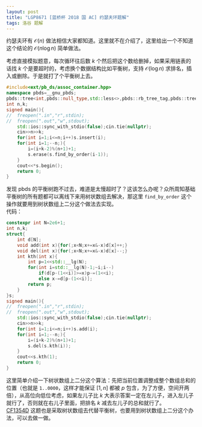 ```yaml
---
layout: post
title: "LGP8671 [蓝桥杯 2018 国 AC] 约瑟夫环题解"
tags: 洛谷 题解
---
```


约瑟夫环有 $\mathcal O(n)$ 做法相信大家都知道。这里就不在介绍了，这里给出一个不知道这个结论的 $\mathcal O(n\log n)$ 简单做法。

考虑直接模拟题意，每次循环往后数 $k$ 个然后把这个数给删掉，如果采用链表的话找 $k$ 个是要超时的，考虑换个数据结构比如平衡树，支持 $\mathcal O(\log n)$ 求排名，插入或删除。于是就打了个平衡树上去。
```cpp
#include<ext/pb_ds/assoc_container.hpp>
namespace pbds=__gnu_pbds;
pbds::tree<int,pbds::null_type,std::less<>,pbds::rb_tree_tag,pbds::tree_order_statistics_node_update>s;
int n,k;
signed main(){
//	freopen(".in","r",stdin);
//	freopen(".out","w",stdout);
	std::ios::sync_with_stdio(false);cin.tie(nullptr);
	cin>>n>>k;
	for(int i=1;i<=n;i++)s.insert(i);
	for(int i=1;--n;){
		i=(i+k-2)%(n+1)+1;
		s.erase(s.find_by_order(i-1));
	}
	cout<<*s.begin();
	return 0;
}
```
发现 pbds 的平衡树跑不过去，难道是太慢超时了？这该怎么办呢？众所周知基础平衡树的所有题都可以离线下来用树状数组去解决，那这里 `find_by_order` 这个操作就要用到树状数组上二分这个做法去实现。  
代码：
```cpp
constexpr int N=2e6+1;
int n,k;
struct{
	int d[N];
	void add(int x){for(;x<N;x+=x&-x)d[x]++;}
	void del(int x){for(;x<N;x+=x&-x)d[x]--;}
	int kth(int x){
		int p=1<<std::__lg(N);
		for(int i=std::__lg(N)-1;~i;i--)
			if(d[p-(1<<i)]>=x)p-=(1<<i);
			else x-=d[p-(1<<i)];
		return p;
	}
}s;
signed main(){
//	freopen(".in","r",stdin);
//	freopen(".out","w",stdout);
	std::ios::sync_with_stdio(false);cin.tie(nullptr);
	cin>>n>>k;
	for(int i=1;i<=n;i++)s.add(i);
	for(int i=1;--n;){
		i=(i+k-2)%(n+1)+1;
		s.del(s.kth(i));
	}
	cout<<s.kth(1);
	return 0;
}
```
这里简单介绍一下树状数组上二分这个算法：先把当前位置调整成整个数组总和的位置（也就是 `1..0000`，这样才能保证 $[1,n]$ 都被 $p$ 包含，为了方便，空间开两倍），从高位向低位考虑，如果左儿子比 $k$ 大表示答案一定在左儿子，进入左儿子就行了，否则就在右儿子里面，把排名 $k$ 减去左儿子的总和就行了。  
[CF1354D](https://www.luogu.com.cn/problem/CF1354D) 这题也是采取树状数组去代替平衡树，也要用到树状数组上二分这个办法，可以去做一做。